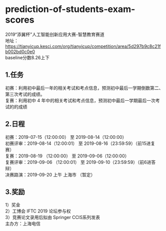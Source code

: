# prediction-of-students-exam-scores
2019“添翼杯”人工智能创新应用大赛-智慧教育赛道  
地址：https://tianyicup.kesci.com/org/tianyicup/competition/area/5d297b9c8c21fb002bd0c0e0  
baseline分数8.26上下
## 1.任务
初赛：利用初中最后一年的相关考试和考点信息，预测初中最后一学期倒数第二、第三次考试的成绩。  
复赛：利用初中 4 年中的相关考试和考点信息，预测初中最后一学期最后一次考试的的成绩
## 2.日程
初赛：2019-07-15（12:00:00） 至 2019-08-14（12:00:00）  
初赛评审：2019-08-14（12:00:01） 至 2019-08-16（23:59:59）（前15进复赛）  
复赛：2019-08-19 （12:00:00） 至 2019-09-06（12:00:00）  
复赛评审：2019-09-06 （12:00:01） 至 2019-09-10（23:59:59）（前6进答辩）  
决赛路演：2019-09-20 上午 上海市 （暂定）  
## 3.奖励
1）奖金  
2）工博会 IFTC 2019 论坛参与权  
3）竞赛论文录用后拟由 Springer CCIS系列发表  
主办方：上海电信
